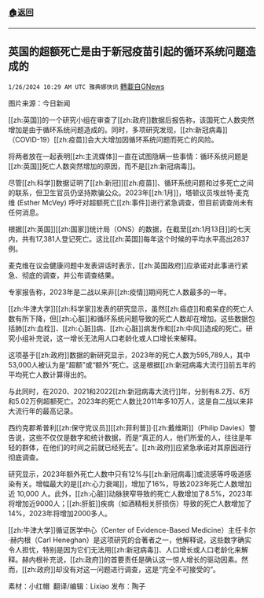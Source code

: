 ###  [:house:返回](README.md)
---


## 英国的超额死亡是由于新冠疫苗引起的循环系统问题造成的
`1/26/2024 10:29 AM UTC 雅典娜快讯` [轉載自GNews](https://gnews.org/articles/2255656)

图片来源：今日新闻

[[zh:英国]]的一个研究小组在审查了[[zh:政府]]数据后报告称，该国死亡人数突然增加是由于循环系统问题造成的。同时，多项研究发现，[[zh:新冠病毒]]（COVID-19）[[zh:疫苗]]会大大增加因循环系统问题而死亡的风险。

将两者放在一起表明[[zh:主流媒体]]一直在试图隐瞒一些事情：循环系统问题是[[zh:英国]]死亡人数突然增加的原因，而不是[[zh:新冠病毒]]。

尽管[[zh:科学]]数据证明了[[zh:新冠]][[zh:疫苗]]、循环系统问题和过多死亡之间的联系，但卫生官员仍坚持欺骗公众。2023年[[zh:1月]]，塔顿议员埃丝特·麦克维 (Esther McVey) 呼吁对超额死亡[[zh:事件]]进行紧急调查，但目前调查尚未有任何消息。

根据[[zh:英国]][[zh:国家]]统计局（ONS）的数据，在截至[[zh:1月13日]]的七天内，共有17,381人登记死亡。这比[[zh:英国]]每年这个时候的平均水平高出2837例。

麦克维在议会健康问题中发表讲话时表示，[[zh:英国政府]]应承诺对此事进行紧急、彻底的调查，并公布调查结果。

专家报告称，2023年是二战以来非[[zh:疫情]]期间死亡人数最多的一年。

[[zh:牛津大学]][[zh:科学家]]发表的研究显示，虽然[[zh:癌症]]和痴呆症的死亡人数有所下降，但[[zh:心脏]]和循环系统问题导致的死亡人数却在增加。这些数据包括肺[[zh:血栓]]、[[zh:心脏]]病、[[zh:心脏]]病发作和[[zh:中风]]造成的死亡。研究小组补充说，这一增长无法用人口老龄化或人口增长来解释。

这项基于[[zh:政府]]数据的新研究显示，2023年的死亡人数为595,789人，其中53,000人被认为是“超额”或“额外”死亡。这是根据[[zh:新冠病毒大流行]]前五年的平均死亡人数计算得出的。

与此同时，在2020、2021和2022[[zh:新冠病毒大流行]]年，分别有8.2万、6万和5.02万例超额死亡。2023年的死亡人数比2011年多10万人，这是自二战以来非大流行年的最高记录。

西约克郡希普利[[zh:保守党议员]][[zh:菲利普]]·[[zh:戴维斯]]（Philip Davies）警告说，这些不仅仅是数字和统计数据，而是“真正的人，他们所爱的人，往往是年轻的群体，在他们的时间之前就已经死去”。[[zh:政府]]应紧急承诺对其原因进行彻底调查。

研究显示，2023年额外死亡人数中只有12%与[[zh:新冠病毒]]或流感等呼吸道感染有关。增幅最大的是[[zh:心力衰竭]]，增加了16%，导致2023年死亡人数增加近 10,000 人。此外，[[zh:心脏]]动脉狭窄导致的死亡人数增加了8.5%，2023年将增加近9000人；[[zh:肝脏]]疾病（如酒精相关肝损伤）导致的死亡人数增加了14%，2023年将增加2000多人。

[[zh:牛津大学]]循证医学中心（Center of Evidence-Based Medicine）主任卡尔·赫内根（Carl Heneghan）是这项研究的合著者之一，他解释说，这些数字确实令人担忧，特别是因为它们无法用[[zh:新冠病毒]]、人口增长或人口老龄化来解释。赫内根补充说，[[zh:政府]]的首要责任是确认这一惊人增长的驱动因素。然而，[[zh:政府]]却没有对这一问题进行调查，这是“完全不可接受的”。

          
素材：小红帽   翻译/编辑：Lixiao  发布：陶子

